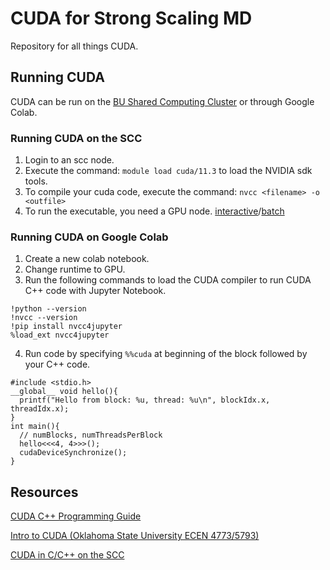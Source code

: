 # CUDA for Strong Scaling MD
Repository for all things CUDA.

## Running CUDA
CUDA can be run on the [BU Shared Computing Cluster](https://www.bu.edu/tech/support/research/system-usage/connect-scc/scc-ondemand/) or through Google Colab.

### Running CUDA on the SCC
1. Login to an scc node.
2. Execute the command: `module load cuda/11.3` to load the NVIDIA sdk tools.
3. To compile your cuda code, execute the command: `nvcc <filename> -o <outfile>`
4. To run the executable, you need a GPU node. [interactive](https://www.bu.edu/tech/support/research/system-usage/running-jobs/interactive-jobs/)/[batch](https://www.bu.edu/tech/support/research/system-usage/running-jobs/submitting-jobs/#job-options)
  
### Running CUDA on Google Colab
1. Create a new colab notebook.
2. Change runtime to GPU.
3. Run the following commands to load the CUDA compiler to run CUDA C++ code with Jupyter Notebook.
```
!python --version
!nvcc --version
!pip install nvcc4jupyter
%load_ext nvcc4jupyter
```
4. Run code by specifying `%%cuda` at beginning of the block followed by your C++ code.
```%%cuda
#include <stdio.h>
__global__ void hello(){
  printf("Hello from block: %u, thread: %u\n", blockIdx.x, threadIdx.x);
}
int main(){
  // numBlocks, numThreadsPerBlock
  hello<<<4, 4>>>();
  cudaDeviceSynchronize();
}
```



## Resources
[CUDA C++ Programming Guide](https://docs.nvidia.com/cuda/cuda-c-programming-guide/)

[Intro to CUDA (Oklahoma State University ECEN 4773/5793)](https://www.youtube.com/playlist?list=PLC6u37oFvF40BAm7gwVP7uDdzmW83yHPe)

[CUDA in C/C++ on the SCC](https://www.bu.edu/tech/support/research/software-and-programming/gpu-computing/cuda-c/)
